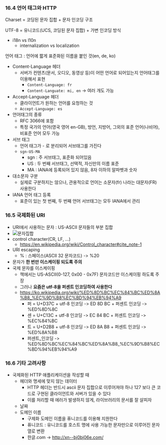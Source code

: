 ### 16.4 언어 태그와 HTTP
Charset = 코딩된 문자 집합 + 문자 인코딩 구조

UTF-8 = 유니코드(UCS, 코딩된 문자 집합) + 가변 인코딩 방식
- i18n vs l10n
  - internalization vs localization

언어 태그 : 언어에 짧게 표준화된 이름을 붙인 것(en, de, ko)
- Content-Language 헤더
  - 서버가 컨텐츠(문서, 오디오, 동영상 등)이 어떤 언어로 되어있는지 언어태그를 이용해서 표현
    - `Content-Language: fr`
    - `Content-Languate: mi, en` -> 여러 개도 가능
- Accept-Language 헤더
  - 클라이언트가 원하는 언어를 요청하는 것
  - `Accept-Language: es`
- 언어태그의 종류
  - RFC 3066에 포함
  - 특정 국가의 언어(영국 영어 en-GB), 방언, 지방어, 그외의 표준 언어(나비어), 비표준 언어 모두 가능
- 서브 태그
  - 언어 태그가 - 로 분리되어 서브태그를 가진다
  - `sgn-US-MA`
    - sgn : 주 서브태그, 표준화 되어있음
    - US : 두 번째 서브태그, 선택적, 자신만의 이름 표준
    - MA : IANA에 등록되어 있지 않음, 8자 이하의 알파벳과 숫자
- 대소문자 구분
  - 실제로 구분하지는 않으나, 관용적으로 언어는 소문자(fr) 나라는 대문자(FR) 사용한다
- IANA 언어 태그 등록
  - 표준이 있는 첫 번째, 두 번째 언어 서브태그는 모두 IANA에서 관리

### 16.5 국제화된 URI
- URI에서 사용하는 문자 : US-ASCII 문자들의 부분 집합
- ![문자집합](https://img1.daumcdn.net/thumb/R800x0/?scode=mtistory2&fname=https%3A%2F%2Ft1.daumcdn.net%2Fcfile%2Ftistory%2F991D83345C17154A08)
- control character(CR, LF, ...)
  - https://en.wikipedia.org/wiki/Control_character#cite_note-1
- URI escaping
  - %<HEX><HEX> : 스페이스(ASCII 32 문자코드) -> %20
- 문자가 **한 번만 이스케이핑 되도록 주의**
- 국제 문자를 이스케이핑
  - 책에서는 US-ASCII(0-127, 0x00 - 0x7F) 문자코드만 이스케이핑 하도록 주장
  - 그러나 **요즘은 utf-8을 퍼센트 인코딩하여 사용한다**
  - https://ko.wikipedia.org/wiki/%ED%8D%BC%EC%84%BC%ED%8A%B8_%EC%9D%B8%EC%BD%94%EB%94%A9
    - 퍼 = U+D37C + utf-8 인코딩 -> ED 8D BC + 퍼센트 인코딩 -> %ED%8D%8C
    - 센 = U+C13C + utf-8 인코딩 -> EC 84 BC + 퍼센트 인코딩 -> %EC%84%BC
    - 트 = U+D2B8 + utf-8 인코딩 -> ED 8A B8 + 퍼센트 인코딩 -> %ED%8A%B8
    - 퍼센트_인코딩 -> %ED%8D%BC%EC%84%BC%ED%8A%B8_%EC%9D%B8%EC%BD%94%EB%94%A9

### 16.6 기타 고려사항
- 국제화된 HTTP 애플리케이션을 작성할 때
  - 헤더와 명세에 맞지 않는 데이터
    - HTTP 헤더는 반드시 ascii 문자 집합으로 이루어져야 하나 127 보다 큰 코드로 구현된 클라이언트와 서버가 있을 수 있다
    - 이를 처리할 때 에러가 발생하지 않게, 라이브러리의 문서를 잘 살피자
  - 날짜
  - 도메인 이름
    - 구제화 도메인 이름을 퓨니코드를 이용해 지원한다
    - 퓨니코드 : 유니코드를 호스트 명에 사용 가능한 문자만으로 이루어진 문자열로 변환
    - 한글.com -> http://xn--bj0bj06e.com/
